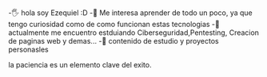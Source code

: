 
-🖐 hola soy Ezequiel :D
-👀 Me interesa aprender de todo un poco, ya que tengo curiosidad como de como funcionan estas tecnologias 
-🌱 actualmente me encuentro estduiando Ciberseguridad,Pentesting, Creacion de paginas web y demas...
-💫 contenido de estudio y proyectos personasles

   la paciencia es un elemento clave del exito.
